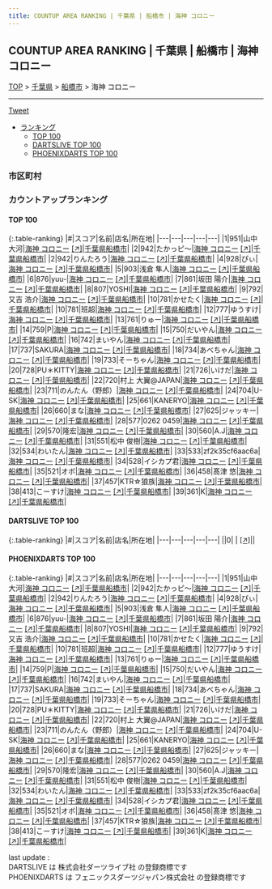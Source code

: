 ```yaml
---
title: COUNTUP AREA RANKING | 千葉県 | 船橋市 | 海神 コロニー
---
```

## COUNTUP AREA RANKING | 千葉県 | 船橋市 | 海神 コロニー

[TOP](/darts/rank/) > [千葉県](/darts/rank/千葉県/) > [船橋市](/darts/rank/千葉県/船橋市/) > 海神 コロニー

___

<a href="https://twitter.com/share?ref_src=twsrc%5Etfw" data-text="COUNTUP AREA RANKING | 千葉県船橋市海神 コロニー" class="twitter-share-button" data-hashtags="DARTSLIVE,PHOENIXDARTS,darts,ダーツ" data-show-count="false">Tweet</a>

* [ランキング](#カウントアップランキング)
    * [TOP 100](#top-100)
    * [DARTSLIVE TOP 100](#dartslive-top-100)
    * [PHOENIXDARTS TOP 100](#phoenixdarts-top-100)

### 市区町村

<ul>

</ul>

### カウントアップランキング

#### TOP 100



{:.table-ranking}
|#|スコア|名前|店名|所在地|
|---|---|---|---|---|
|1|951|<span class="rank-name-pd">山中 大河</span>|<a href="/darts/rank/shops/50025.html">海神 コロニー</a> <a href="https://vs.phoenixdarts.com/jp/shop/shopDetailInfo/s_50025?s_seq=50025">[↗]</a>|<a href="/darts/rank/千葉県/船橋市">千葉県船橋市</a>|
|2|942|<span class="rank-name-pd">たかっピ～</span>|<a href="/darts/rank/shops/50025.html">海神 コロニー</a> <a href="https://vs.phoenixdarts.com/jp/shop/shopDetailInfo/s_50025?s_seq=50025">[↗]</a>|<a href="/darts/rank/千葉県/船橋市">千葉県船橋市</a>|
|2|942|<span class="rank-name-pd">りんたろう</span>|<a href="/darts/rank/shops/50025.html">海神 コロニー</a> <a href="https://vs.phoenixdarts.com/jp/shop/shopDetailInfo/s_50025?s_seq=50025">[↗]</a>|<a href="/darts/rank/千葉県/船橋市">千葉県船橋市</a>|
|4|928|<span class="rank-name-pd">ぴぃ</span>|<a href="/darts/rank/shops/50025.html">海神 コロニー</a> <a href="https://vs.phoenixdarts.com/jp/shop/shopDetailInfo/s_50025?s_seq=50025">[↗]</a>|<a href="/darts/rank/千葉県/船橋市">千葉県船橋市</a>|
|5|903|<span class="rank-name-pd">浅倉 隼人</span>|<a href="/darts/rank/shops/50025.html">海神 コロニー</a> <a href="https://vs.phoenixdarts.com/jp/shop/shopDetailInfo/s_50025?s_seq=50025">[↗]</a>|<a href="/darts/rank/千葉県/船橋市">千葉県船橋市</a>|
|6|876|<span class="rank-name-pd">yuu-</span>|<a href="/darts/rank/shops/50025.html">海神 コロニー</a> <a href="https://vs.phoenixdarts.com/jp/shop/shopDetailInfo/s_50025?s_seq=50025">[↗]</a>|<a href="/darts/rank/千葉県/船橋市">千葉県船橋市</a>|
|7|861|<span class="rank-name-pd"><span class="pro-icon-pd"></span>坂田 陽介</span>|<a href="/darts/rank/shops/50025.html">海神 コロニー</a> <a href="https://vs.phoenixdarts.com/jp/shop/shopDetailInfo/s_50025?s_seq=50025">[↗]</a>|<a href="/darts/rank/千葉県/船橋市">千葉県船橋市</a>|
|8|807|<span class="rank-name-pd">YOSHI</span>|<a href="/darts/rank/shops/50025.html">海神 コロニー</a> <a href="https://vs.phoenixdarts.com/jp/shop/shopDetailInfo/s_50025?s_seq=50025">[↗]</a>|<a href="/darts/rank/千葉県/船橋市">千葉県船橋市</a>|
|9|792|<span class="rank-name-pd">又吉 浩介</span>|<a href="/darts/rank/shops/50025.html">海神 コロニー</a> <a href="https://vs.phoenixdarts.com/jp/shop/shopDetailInfo/s_50025?s_seq=50025">[↗]</a>|<a href="/darts/rank/千葉県/船橋市">千葉県船橋市</a>|
|10|781|<span class="rank-name-pd">かせたく</span>|<a href="/darts/rank/shops/50025.html">海神 コロニー</a> <a href="https://vs.phoenixdarts.com/jp/shop/shopDetailInfo/s_50025?s_seq=50025">[↗]</a>|<a href="/darts/rank/千葉県/船橋市">千葉県船橋市</a>|
|10|781|<span class="rank-name-pd">班超</span>|<a href="/darts/rank/shops/50025.html">海神 コロニー</a> <a href="https://vs.phoenixdarts.com/jp/shop/shopDetailInfo/s_50025?s_seq=50025">[↗]</a>|<a href="/darts/rank/千葉県/船橋市">千葉県船橋市</a>|
|12|777|<span class="rank-name-pd">ゆうすけ</span>|<a href="/darts/rank/shops/50025.html">海神 コロニー</a> <a href="https://vs.phoenixdarts.com/jp/shop/shopDetailInfo/s_50025?s_seq=50025">[↗]</a>|<a href="/darts/rank/千葉県/船橋市">千葉県船橋市</a>|
|13|761|<span class="rank-name-pd">りゅー</span>|<a href="/darts/rank/shops/50025.html">海神 コロニー</a> <a href="https://vs.phoenixdarts.com/jp/shop/shopDetailInfo/s_50025?s_seq=50025">[↗]</a>|<a href="/darts/rank/千葉県/船橋市">千葉県船橋市</a>|
|14|759|<span class="rank-name-pd">P</span>|<a href="/darts/rank/shops/50025.html">海神 コロニー</a> <a href="https://vs.phoenixdarts.com/jp/shop/shopDetailInfo/s_50025?s_seq=50025">[↗]</a>|<a href="/darts/rank/千葉県/船橋市">千葉県船橋市</a>|
|15|750|<span class="rank-name-pd">だいやん</span>|<a href="/darts/rank/shops/50025.html">海神 コロニー</a> <a href="https://vs.phoenixdarts.com/jp/shop/shopDetailInfo/s_50025?s_seq=50025">[↗]</a>|<a href="/darts/rank/千葉県/船橋市">千葉県船橋市</a>|
|16|742|<span class="rank-name-pd">まいやん</span>|<a href="/darts/rank/shops/50025.html">海神 コロニー</a> <a href="https://vs.phoenixdarts.com/jp/shop/shopDetailInfo/s_50025?s_seq=50025">[↗]</a>|<a href="/darts/rank/千葉県/船橋市">千葉県船橋市</a>|
|17|737|<span class="rank-name-pd">SAKURA</span>|<a href="/darts/rank/shops/50025.html">海神 コロニー</a> <a href="https://vs.phoenixdarts.com/jp/shop/shopDetailInfo/s_50025?s_seq=50025">[↗]</a>|<a href="/darts/rank/千葉県/船橋市">千葉県船橋市</a>|
|18|734|<span class="rank-name-pd">あべちゃん</span>|<a href="/darts/rank/shops/50025.html">海神 コロニー</a> <a href="https://vs.phoenixdarts.com/jp/shop/shopDetailInfo/s_50025?s_seq=50025">[↗]</a>|<a href="/darts/rank/千葉県/船橋市">千葉県船橋市</a>|
|19|733|<span class="rank-name-pd">そーちゃん</span>|<a href="/darts/rank/shops/50025.html">海神 コロニー</a> <a href="https://vs.phoenixdarts.com/jp/shop/shopDetailInfo/s_50025?s_seq=50025">[↗]</a>|<a href="/darts/rank/千葉県/船橋市">千葉県船橋市</a>|
|20|728|<span class="rank-name-pd">PU＊KITTY</span>|<a href="/darts/rank/shops/50025.html">海神 コロニー</a> <a href="https://vs.phoenixdarts.com/jp/shop/shopDetailInfo/s_50025?s_seq=50025">[↗]</a>|<a href="/darts/rank/千葉県/船橋市">千葉県船橋市</a>|
|21|726|<span class="rank-name-pd">いけだ</span>|<a href="/darts/rank/shops/50025.html">海神 コロニー</a> <a href="https://vs.phoenixdarts.com/jp/shop/shopDetailInfo/s_50025?s_seq=50025">[↗]</a>|<a href="/darts/rank/千葉県/船橋市">千葉県船橋市</a>|
|22|720|<span class="rank-name-pd">村上 大翼@JAPAN</span>|<a href="/darts/rank/shops/50025.html">海神 コロニー</a> <a href="https://vs.phoenixdarts.com/jp/shop/shopDetailInfo/s_50025?s_seq=50025">[↗]</a>|<a href="/darts/rank/千葉県/船橋市">千葉県船橋市</a>|
|23|711|<span class="rank-name-pd">のんたん（野郎）</span>|<a href="/darts/rank/shops/50025.html">海神 コロニー</a> <a href="https://vs.phoenixdarts.com/jp/shop/shopDetailInfo/s_50025?s_seq=50025">[↗]</a>|<a href="/darts/rank/千葉県/船橋市">千葉県船橋市</a>|
|24|704|<span class="rank-name-pd">U-SK</span>|<a href="/darts/rank/shops/50025.html">海神 コロニー</a> <a href="https://vs.phoenixdarts.com/jp/shop/shopDetailInfo/s_50025?s_seq=50025">[↗]</a>|<a href="/darts/rank/千葉県/船橋市">千葉県船橋市</a>|
|25|661|<span class="rank-name-pd">KANERYO</span>|<a href="/darts/rank/shops/50025.html">海神 コロニー</a> <a href="https://vs.phoenixdarts.com/jp/shop/shopDetailInfo/s_50025?s_seq=50025">[↗]</a>|<a href="/darts/rank/千葉県/船橋市">千葉県船橋市</a>|
|26|660|<span class="rank-name-pd">まな</span>|<a href="/darts/rank/shops/50025.html">海神 コロニー</a> <a href="https://vs.phoenixdarts.com/jp/shop/shopDetailInfo/s_50025?s_seq=50025">[↗]</a>|<a href="/darts/rank/千葉県/船橋市">千葉県船橋市</a>|
|27|625|<span class="rank-name-pd">ジャッキー</span>|<a href="/darts/rank/shops/50025.html">海神 コロニー</a> <a href="https://vs.phoenixdarts.com/jp/shop/shopDetailInfo/s_50025?s_seq=50025">[↗]</a>|<a href="/darts/rank/千葉県/船橋市">千葉県船橋市</a>|
|28|577|<span class="rank-name-pd">0262 0459</span>|<a href="/darts/rank/shops/50025.html">海神 コロニー</a> <a href="https://vs.phoenixdarts.com/jp/shop/shopDetailInfo/s_50025?s_seq=50025">[↗]</a>|<a href="/darts/rank/千葉県/船橋市">千葉県船橋市</a>|
|29|570|<span class="rank-name-pd">隆宏</span>|<a href="/darts/rank/shops/50025.html">海神 コロニー</a> <a href="https://vs.phoenixdarts.com/jp/shop/shopDetailInfo/s_50025?s_seq=50025">[↗]</a>|<a href="/darts/rank/千葉県/船橋市">千葉県船橋市</a>|
|30|560|<span class="rank-name-pd">A.J</span>|<a href="/darts/rank/shops/50025.html">海神 コロニー</a> <a href="https://vs.phoenixdarts.com/jp/shop/shopDetailInfo/s_50025?s_seq=50025">[↗]</a>|<a href="/darts/rank/千葉県/船橋市">千葉県船橋市</a>|
|31|551|<span class="rank-name-pd"><span class="pro-icon-pd"></span>松中  俊樹</span>|<a href="/darts/rank/shops/50025.html">海神 コロニー</a> <a href="https://vs.phoenixdarts.com/jp/shop/shopDetailInfo/s_50025?s_seq=50025">[↗]</a>|<a href="/darts/rank/千葉県/船橋市">千葉県船橋市</a>|
|32|534|<span class="rank-name-pd">わいたん</span>|<a href="/darts/rank/shops/50025.html">海神 コロニー</a> <a href="https://vs.phoenixdarts.com/jp/shop/shopDetailInfo/s_50025?s_seq=50025">[↗]</a>|<a href="/darts/rank/千葉県/船橋市">千葉県船橋市</a>|
|33|533|<span class="rank-name-pd">zf2k35cf6aac6a</span>|<a href="/darts/rank/shops/50025.html">海神 コロニー</a> <a href="https://vs.phoenixdarts.com/jp/shop/shopDetailInfo/s_50025?s_seq=50025">[↗]</a>|<a href="/darts/rank/千葉県/船橋市">千葉県船橋市</a>|
|34|528|<span class="rank-name-pd">イシカプ君</span>|<a href="/darts/rank/shops/50025.html">海神 コロニー</a> <a href="https://vs.phoenixdarts.com/jp/shop/shopDetailInfo/s_50025?s_seq=50025">[↗]</a>|<a href="/darts/rank/千葉県/船橋市">千葉県船橋市</a>|
|35|521|<span class="rank-name-pd">オボ</span>|<a href="/darts/rank/shops/50025.html">海神 コロニー</a> <a href="https://vs.phoenixdarts.com/jp/shop/shopDetailInfo/s_50025?s_seq=50025">[↗]</a>|<a href="/darts/rank/千葉県/船橋市">千葉県船橋市</a>|
|36|458|<span class="rank-name-pd"><span class="pro-icon-pd"></span>髙津 悠</span>|<a href="/darts/rank/shops/50025.html">海神 コロニー</a> <a href="https://vs.phoenixdarts.com/jp/shop/shopDetailInfo/s_50025?s_seq=50025">[↗]</a>|<a href="/darts/rank/千葉県/船橋市">千葉県船橋市</a>|
|37|457|<span class="rank-name-pd">KTR☆狼族</span>|<a href="/darts/rank/shops/50025.html">海神 コロニー</a> <a href="https://vs.phoenixdarts.com/jp/shop/shopDetailInfo/s_50025?s_seq=50025">[↗]</a>|<a href="/darts/rank/千葉県/船橋市">千葉県船橋市</a>|
|38|413|<span class="rank-name-pd">こーすけ</span>|<a href="/darts/rank/shops/50025.html">海神 コロニー</a> <a href="https://vs.phoenixdarts.com/jp/shop/shopDetailInfo/s_50025?s_seq=50025">[↗]</a>|<a href="/darts/rank/千葉県/船橋市">千葉県船橋市</a>|
|39|361|<span class="rank-name-pd">K</span>|<a href="/darts/rank/shops/50025.html">海神 コロニー</a> <a href="https://vs.phoenixdarts.com/jp/shop/shopDetailInfo/s_50025?s_seq=50025">[↗]</a>|<a href="/darts/rank/千葉県/船橋市">千葉県船橋市</a>|


#### DARTSLIVE TOP 100



{:.table-ranking}
|#|スコア|名前|店名|所在地|
|---|---|---|---|---|
||0|<span class="rank-name-dl"> </span>|<a href="/darts/rank/shops/.html"></a> <a href="">[↗]</a>|<a href="/darts/rank//"></a>|


#### PHOENIXDARTS TOP 100



{:.table-ranking}
|#|スコア|名前|店名|所在地|
|---|---|---|---|---|
|1|951|<span class="rank-name-pd">山中 大河</span>|<a href="/darts/rank/shops/50025.html">海神 コロニー</a> <a href="https://vs.phoenixdarts.com/jp/shop/shopDetailInfo/s_50025?s_seq=50025">[↗]</a>|<a href="/darts/rank/千葉県/船橋市">千葉県船橋市</a>|
|2|942|<span class="rank-name-pd">たかっピ～</span>|<a href="/darts/rank/shops/50025.html">海神 コロニー</a> <a href="https://vs.phoenixdarts.com/jp/shop/shopDetailInfo/s_50025?s_seq=50025">[↗]</a>|<a href="/darts/rank/千葉県/船橋市">千葉県船橋市</a>|
|2|942|<span class="rank-name-pd">りんたろう</span>|<a href="/darts/rank/shops/50025.html">海神 コロニー</a> <a href="https://vs.phoenixdarts.com/jp/shop/shopDetailInfo/s_50025?s_seq=50025">[↗]</a>|<a href="/darts/rank/千葉県/船橋市">千葉県船橋市</a>|
|4|928|<span class="rank-name-pd">ぴぃ</span>|<a href="/darts/rank/shops/50025.html">海神 コロニー</a> <a href="https://vs.phoenixdarts.com/jp/shop/shopDetailInfo/s_50025?s_seq=50025">[↗]</a>|<a href="/darts/rank/千葉県/船橋市">千葉県船橋市</a>|
|5|903|<span class="rank-name-pd">浅倉 隼人</span>|<a href="/darts/rank/shops/50025.html">海神 コロニー</a> <a href="https://vs.phoenixdarts.com/jp/shop/shopDetailInfo/s_50025?s_seq=50025">[↗]</a>|<a href="/darts/rank/千葉県/船橋市">千葉県船橋市</a>|
|6|876|<span class="rank-name-pd">yuu-</span>|<a href="/darts/rank/shops/50025.html">海神 コロニー</a> <a href="https://vs.phoenixdarts.com/jp/shop/shopDetailInfo/s_50025?s_seq=50025">[↗]</a>|<a href="/darts/rank/千葉県/船橋市">千葉県船橋市</a>|
|7|861|<span class="rank-name-pd"><span class="pro-icon-pd"></span>坂田 陽介</span>|<a href="/darts/rank/shops/50025.html">海神 コロニー</a> <a href="https://vs.phoenixdarts.com/jp/shop/shopDetailInfo/s_50025?s_seq=50025">[↗]</a>|<a href="/darts/rank/千葉県/船橋市">千葉県船橋市</a>|
|8|807|<span class="rank-name-pd">YOSHI</span>|<a href="/darts/rank/shops/50025.html">海神 コロニー</a> <a href="https://vs.phoenixdarts.com/jp/shop/shopDetailInfo/s_50025?s_seq=50025">[↗]</a>|<a href="/darts/rank/千葉県/船橋市">千葉県船橋市</a>|
|9|792|<span class="rank-name-pd">又吉 浩介</span>|<a href="/darts/rank/shops/50025.html">海神 コロニー</a> <a href="https://vs.phoenixdarts.com/jp/shop/shopDetailInfo/s_50025?s_seq=50025">[↗]</a>|<a href="/darts/rank/千葉県/船橋市">千葉県船橋市</a>|
|10|781|<span class="rank-name-pd">かせたく</span>|<a href="/darts/rank/shops/50025.html">海神 コロニー</a> <a href="https://vs.phoenixdarts.com/jp/shop/shopDetailInfo/s_50025?s_seq=50025">[↗]</a>|<a href="/darts/rank/千葉県/船橋市">千葉県船橋市</a>|
|10|781|<span class="rank-name-pd">班超</span>|<a href="/darts/rank/shops/50025.html">海神 コロニー</a> <a href="https://vs.phoenixdarts.com/jp/shop/shopDetailInfo/s_50025?s_seq=50025">[↗]</a>|<a href="/darts/rank/千葉県/船橋市">千葉県船橋市</a>|
|12|777|<span class="rank-name-pd">ゆうすけ</span>|<a href="/darts/rank/shops/50025.html">海神 コロニー</a> <a href="https://vs.phoenixdarts.com/jp/shop/shopDetailInfo/s_50025?s_seq=50025">[↗]</a>|<a href="/darts/rank/千葉県/船橋市">千葉県船橋市</a>|
|13|761|<span class="rank-name-pd">りゅー</span>|<a href="/darts/rank/shops/50025.html">海神 コロニー</a> <a href="https://vs.phoenixdarts.com/jp/shop/shopDetailInfo/s_50025?s_seq=50025">[↗]</a>|<a href="/darts/rank/千葉県/船橋市">千葉県船橋市</a>|
|14|759|<span class="rank-name-pd">P</span>|<a href="/darts/rank/shops/50025.html">海神 コロニー</a> <a href="https://vs.phoenixdarts.com/jp/shop/shopDetailInfo/s_50025?s_seq=50025">[↗]</a>|<a href="/darts/rank/千葉県/船橋市">千葉県船橋市</a>|
|15|750|<span class="rank-name-pd">だいやん</span>|<a href="/darts/rank/shops/50025.html">海神 コロニー</a> <a href="https://vs.phoenixdarts.com/jp/shop/shopDetailInfo/s_50025?s_seq=50025">[↗]</a>|<a href="/darts/rank/千葉県/船橋市">千葉県船橋市</a>|
|16|742|<span class="rank-name-pd">まいやん</span>|<a href="/darts/rank/shops/50025.html">海神 コロニー</a> <a href="https://vs.phoenixdarts.com/jp/shop/shopDetailInfo/s_50025?s_seq=50025">[↗]</a>|<a href="/darts/rank/千葉県/船橋市">千葉県船橋市</a>|
|17|737|<span class="rank-name-pd">SAKURA</span>|<a href="/darts/rank/shops/50025.html">海神 コロニー</a> <a href="https://vs.phoenixdarts.com/jp/shop/shopDetailInfo/s_50025?s_seq=50025">[↗]</a>|<a href="/darts/rank/千葉県/船橋市">千葉県船橋市</a>|
|18|734|<span class="rank-name-pd">あべちゃん</span>|<a href="/darts/rank/shops/50025.html">海神 コロニー</a> <a href="https://vs.phoenixdarts.com/jp/shop/shopDetailInfo/s_50025?s_seq=50025">[↗]</a>|<a href="/darts/rank/千葉県/船橋市">千葉県船橋市</a>|
|19|733|<span class="rank-name-pd">そーちゃん</span>|<a href="/darts/rank/shops/50025.html">海神 コロニー</a> <a href="https://vs.phoenixdarts.com/jp/shop/shopDetailInfo/s_50025?s_seq=50025">[↗]</a>|<a href="/darts/rank/千葉県/船橋市">千葉県船橋市</a>|
|20|728|<span class="rank-name-pd">PU＊KITTY</span>|<a href="/darts/rank/shops/50025.html">海神 コロニー</a> <a href="https://vs.phoenixdarts.com/jp/shop/shopDetailInfo/s_50025?s_seq=50025">[↗]</a>|<a href="/darts/rank/千葉県/船橋市">千葉県船橋市</a>|
|21|726|<span class="rank-name-pd">いけだ</span>|<a href="/darts/rank/shops/50025.html">海神 コロニー</a> <a href="https://vs.phoenixdarts.com/jp/shop/shopDetailInfo/s_50025?s_seq=50025">[↗]</a>|<a href="/darts/rank/千葉県/船橋市">千葉県船橋市</a>|
|22|720|<span class="rank-name-pd">村上 大翼@JAPAN</span>|<a href="/darts/rank/shops/50025.html">海神 コロニー</a> <a href="https://vs.phoenixdarts.com/jp/shop/shopDetailInfo/s_50025?s_seq=50025">[↗]</a>|<a href="/darts/rank/千葉県/船橋市">千葉県船橋市</a>|
|23|711|<span class="rank-name-pd">のんたん（野郎）</span>|<a href="/darts/rank/shops/50025.html">海神 コロニー</a> <a href="https://vs.phoenixdarts.com/jp/shop/shopDetailInfo/s_50025?s_seq=50025">[↗]</a>|<a href="/darts/rank/千葉県/船橋市">千葉県船橋市</a>|
|24|704|<span class="rank-name-pd">U-SK</span>|<a href="/darts/rank/shops/50025.html">海神 コロニー</a> <a href="https://vs.phoenixdarts.com/jp/shop/shopDetailInfo/s_50025?s_seq=50025">[↗]</a>|<a href="/darts/rank/千葉県/船橋市">千葉県船橋市</a>|
|25|661|<span class="rank-name-pd">KANERYO</span>|<a href="/darts/rank/shops/50025.html">海神 コロニー</a> <a href="https://vs.phoenixdarts.com/jp/shop/shopDetailInfo/s_50025?s_seq=50025">[↗]</a>|<a href="/darts/rank/千葉県/船橋市">千葉県船橋市</a>|
|26|660|<span class="rank-name-pd">まな</span>|<a href="/darts/rank/shops/50025.html">海神 コロニー</a> <a href="https://vs.phoenixdarts.com/jp/shop/shopDetailInfo/s_50025?s_seq=50025">[↗]</a>|<a href="/darts/rank/千葉県/船橋市">千葉県船橋市</a>|
|27|625|<span class="rank-name-pd">ジャッキー</span>|<a href="/darts/rank/shops/50025.html">海神 コロニー</a> <a href="https://vs.phoenixdarts.com/jp/shop/shopDetailInfo/s_50025?s_seq=50025">[↗]</a>|<a href="/darts/rank/千葉県/船橋市">千葉県船橋市</a>|
|28|577|<span class="rank-name-pd">0262 0459</span>|<a href="/darts/rank/shops/50025.html">海神 コロニー</a> <a href="https://vs.phoenixdarts.com/jp/shop/shopDetailInfo/s_50025?s_seq=50025">[↗]</a>|<a href="/darts/rank/千葉県/船橋市">千葉県船橋市</a>|
|29|570|<span class="rank-name-pd">隆宏</span>|<a href="/darts/rank/shops/50025.html">海神 コロニー</a> <a href="https://vs.phoenixdarts.com/jp/shop/shopDetailInfo/s_50025?s_seq=50025">[↗]</a>|<a href="/darts/rank/千葉県/船橋市">千葉県船橋市</a>|
|30|560|<span class="rank-name-pd">A.J</span>|<a href="/darts/rank/shops/50025.html">海神 コロニー</a> <a href="https://vs.phoenixdarts.com/jp/shop/shopDetailInfo/s_50025?s_seq=50025">[↗]</a>|<a href="/darts/rank/千葉県/船橋市">千葉県船橋市</a>|
|31|551|<span class="rank-name-pd"><span class="pro-icon-pd"></span>松中  俊樹</span>|<a href="/darts/rank/shops/50025.html">海神 コロニー</a> <a href="https://vs.phoenixdarts.com/jp/shop/shopDetailInfo/s_50025?s_seq=50025">[↗]</a>|<a href="/darts/rank/千葉県/船橋市">千葉県船橋市</a>|
|32|534|<span class="rank-name-pd">わいたん</span>|<a href="/darts/rank/shops/50025.html">海神 コロニー</a> <a href="https://vs.phoenixdarts.com/jp/shop/shopDetailInfo/s_50025?s_seq=50025">[↗]</a>|<a href="/darts/rank/千葉県/船橋市">千葉県船橋市</a>|
|33|533|<span class="rank-name-pd">zf2k35cf6aac6a</span>|<a href="/darts/rank/shops/50025.html">海神 コロニー</a> <a href="https://vs.phoenixdarts.com/jp/shop/shopDetailInfo/s_50025?s_seq=50025">[↗]</a>|<a href="/darts/rank/千葉県/船橋市">千葉県船橋市</a>|
|34|528|<span class="rank-name-pd">イシカプ君</span>|<a href="/darts/rank/shops/50025.html">海神 コロニー</a> <a href="https://vs.phoenixdarts.com/jp/shop/shopDetailInfo/s_50025?s_seq=50025">[↗]</a>|<a href="/darts/rank/千葉県/船橋市">千葉県船橋市</a>|
|35|521|<span class="rank-name-pd">オボ</span>|<a href="/darts/rank/shops/50025.html">海神 コロニー</a> <a href="https://vs.phoenixdarts.com/jp/shop/shopDetailInfo/s_50025?s_seq=50025">[↗]</a>|<a href="/darts/rank/千葉県/船橋市">千葉県船橋市</a>|
|36|458|<span class="rank-name-pd"><span class="pro-icon-pd"></span>髙津 悠</span>|<a href="/darts/rank/shops/50025.html">海神 コロニー</a> <a href="https://vs.phoenixdarts.com/jp/shop/shopDetailInfo/s_50025?s_seq=50025">[↗]</a>|<a href="/darts/rank/千葉県/船橋市">千葉県船橋市</a>|
|37|457|<span class="rank-name-pd">KTR☆狼族</span>|<a href="/darts/rank/shops/50025.html">海神 コロニー</a> <a href="https://vs.phoenixdarts.com/jp/shop/shopDetailInfo/s_50025?s_seq=50025">[↗]</a>|<a href="/darts/rank/千葉県/船橋市">千葉県船橋市</a>|
|38|413|<span class="rank-name-pd">こーすけ</span>|<a href="/darts/rank/shops/50025.html">海神 コロニー</a> <a href="https://vs.phoenixdarts.com/jp/shop/shopDetailInfo/s_50025?s_seq=50025">[↗]</a>|<a href="/darts/rank/千葉県/船橋市">千葉県船橋市</a>|
|39|361|<span class="rank-name-pd">K</span>|<a href="/darts/rank/shops/50025.html">海神 コロニー</a> <a href="https://vs.phoenixdarts.com/jp/shop/shopDetailInfo/s_50025?s_seq=50025">[↗]</a>|<a href="/darts/rank/千葉県/船橋市">千葉県船橋市</a>|


<div class="footer border-top border-gray-light mt-5 pt-3 text-right text-gray">
    last update : <span style="font-weight: italic" id="foot_last_modified"></span><br />
    DARTSLIVE は 株式会社ダーツライブ社 の登録商標です<br />
    PHOENIXDARTS は フェニックスダーツジャパン株式会社 の登録商標です<br />
</div>

<script src="https://cdnjs.cloudflare.com/ajax/libs/jquery.tablesorter/2.31.3/js/jquery.tablesorter.min.js" integrity="sha512-qzgd5cYSZcosqpzpn7zF2ZId8f/8CHmFKZ8j7mU4OUXTNRd5g+ZHBPsgKEwoqxCtdQvExE5LprwwPAgoicguNg==" crossorigin="anonymous" referrerpolicy="no-referrer"></script>
<link rel="stylesheet" href="https://cdnjs.cloudflare.com/ajax/libs/jquery.tablesorter/2.31.3/css/theme.default.min.css" integrity="sha512-wghhOJkjQX0Lh3NSWvNKeZ0ZpNn+SPVXX1Qyc9OCaogADktxrBiBdKGDoqVUOyhStvMBmJQ8ZdMHiR3wuEq8+w==" crossorigin="anonymous" referrerpolicy="no-referrer" />
<script>
$(function() {
    $(".table-ranking").tablesorter({sortList:[[0, 0]]});
    $("#foot_last_modified").text(formatDate(new Date(document.lastModified), 'yyyy-MM-dd HH:mm:ss'));
});
</script>

<script async src="https://platform.twitter.com/widgets.js" charset="utf-8"></script>